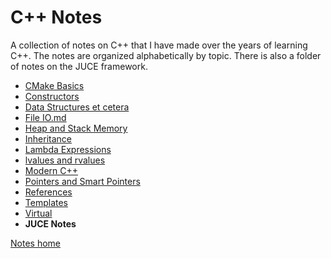 # C++ Notes

A collection of notes on C++ that I have made over the years of learning C++. The notes are organized alphabetically by topic. There is also a folder of notes on the JUCE framework.

- [CMake Basics](CMake%20Basics.md)
- [Constructors](Constructors.md)
- [Data Structures et cetera](Data%20Structures%20Etc.md)
- [File IO.md](File%20IO.md)
- [Heap and Stack Memory](Heap%20and%20Stack%20Memory.md)
- [Inheritance](Inheritance.md)
- [Lambda Expressions](Lambda%20Expressions.md)
- [lvalues and rvalues](lvalues%20and%20rvalues.md)
- [Modern C++](Modern%20C++.md)
- [Pointers and Smart Pointers](Pointers%20and%20Smart%20Pointers.md)
- [References](References.md)
- [Templates](Templates.md)
- [Virtual](Virtual.md)
- **JUCE Notes**

[Notes home](..\readme.md)
